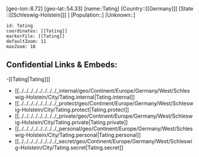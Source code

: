 ﻿---
location: [54.33,8.72]
mapzoom: [7,12] 
mapmarker: city 
type: City
tags:
- geo/City


SpocWebEntityId: 34775
isDeleted: false
confidential: public

---
[geo-lon::8.72]
[geo-lat::54.33]
[name::Tating]
[Country::[[Germany]]]
[State ::[[Schleswig-Holstein]]] ]
[Population::]
[Unknown::]


```leaflet
id: Tating
coordinates: [[Tating]]
markerFile: [[Tating]]
defaultZoom: 11 
maxZoom: 18
```


## Confidential Links & Embeds: 
-[[Tating|Tating]]] 
- [[../../../../../../../../_internal/geo/Continent/Europe/Germany/West/Schleswig-Holstein/City/Tating.internal|Tating.internal]] 
- [[../../../../../../../../_protect/geo/Continent/Europe/Germany/West/Schleswig-Holstein/City/Tating.protect|Tating.protect]] 
- [[../../../../../../../../_private/geo/Continent/Europe/Germany/West/Schleswig-Holstein/City/Tating.private|Tating.private]] 
- [[../../../../../../../../_personal/geo/Continent/Europe/Germany/West/Schleswig-Holstein/City/Tating.personal|Tating.personal]] 
- [[../../../../../../../../_secret/geo/Continent/Europe/Germany/West/Schleswig-Holstein/City/Tating.secret|Tating.secret]] 
